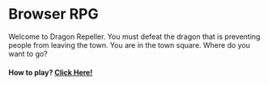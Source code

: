 # Browser RPG
Welcome to Dragon Repeller. You must defeat the dragon that is preventing people from leaving the town. You are in the town square. Where do you want to go?

#### How to play? [Click Here!](https://rogerioplara.github.io/js-fcc/)

